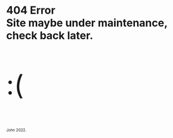 <html>
	<body>
		<h1>404 Error <br>
		Site maybe under maintenance, check back later.</h1>
		<p style="font-size:72px;"> :( </p>
		<p style="font-size:10px;">John 2022.</p>
	</body>
</html>